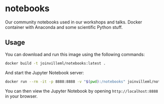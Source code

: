 # notebooks

Our community notebooks used in our workshops and talks. Docker container with Anaconda and some scientific Python stuff.

## Usage

You can download and run this image using the following commands:

```sh
docker build -t joinvilleml/notebooks:latest .
```

And start the Jupyter Notebook server:

```sh
docker run --rm -it -p 8888:8888 -v "$(pwd):/notebooks" joinvilleml/notebooks
```

You can then view the Jupyter Notebook by opening `http://localhost:8888` in your browser.
